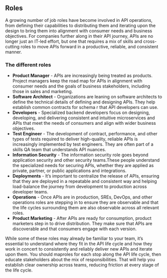 ## Roles 
A growing number of job roles have become involved in API operations, from defining their capabilities to distributing them and iterating upon the design to bring them into alignment with consumer needs and business objectives. For companies further along in their API journey, APIs are no longer just an IT-led effort, but one that requires a mix of skills and cross-cutting roles to move APIs forward in a productive, reliable, and consistent manner. 

### The different roles 
 

- **Product Manager** - APIs are increasingly being treated as products. Project managers keep the road map for APIs in alignment with consumer needs and the goals of business stakeholders, including those in sales and marketing. 
- **Software Architect** - Organizations are leaning on software architects to define the technical details of defining and designing APIs. They help establish common contracts for schema r that API developers can use. 
- **Developers** - Specialized backend developers focus on designing, developing, and delivering consistent and intuitive microservices and APIs that meet the needs of consumers and align with wider business objectives. 
- **Test Engineer** - The development of contract, performance, and other types of tests required to deliver high-quality, reliable APIs is increasingly implemented by test engineers. They are often part of a skills QA team that understands API nuances. 
- **Information Security** - The information security role goes beyond application security and other security teams.These people understand the specialized needs for securing APIs, whether they are applied as private, partner, or public applications and integrations. 
- **Deployments** - It’s important to centralize the release of APIs, ensuring that they are deployed in a repeatable and consistent way and helping load-balance the journey from development to production across developer teams. 
- **Operations** - Once APIs are in production, SREs, DevOps, and other operations roles are stepping in to ensure they are observable and that the life cycles surrounding them are also observable across all relevant roles. 
- **Product Marketing** - After APIs are ready for consumption, product marketers step in to drive distribution. They make sure that APIs are discoverable and that consumers engage with each version. 
 
While some of these roles may already be familiar to your team, it’s essential to understand where they fit in the API life cycle and how they work in concert to consistently and reliably deliver new APIs and iterate upon them. You should maproles for each stop along the API life cycle, then educate stakeholders about the mix of responsibilities. That will help you establish clear ownership across teams, reducing friction at every stage of the life cycle. 
